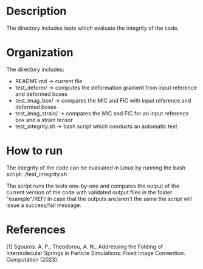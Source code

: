 # Description
The directory includes tests which evaluate the integrity of the code.

# Organization
The directory includes:
 - README.md -> current file
 - test_deform/ -> computes the deformation gradient from input reference and deformed boxes
 - test_imag_box/ -> compares the MIC and FIC with input reference and deformed boxes
 - test_imag_strain/ -> compares the MIC and FIC for an input reference box and a strain tensor
 - test_integrity.sh -> bash script which conducts an automatic test

# How to run
The integrity of the code can be evaluated in Linux by running the bash script:
./test_integrity.sh

The script runs the tests one-by-one and compares the output of the current version of the code with validated output files in the folder "example"/REF/
In case that the outputs are/aren't the same the script will issue a success/fail message.

# References
[1] Sgouros. A. P.; Theodorou, A. N.; Addressing the Folding of Intermolecular Springs in Particle Simulations: Fixed Image Convention. Computation (2023).

